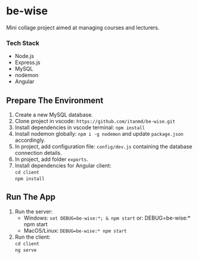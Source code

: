 # be-wise

Mini collage project aimed at managing courses and lecturers.

### Tech Stack

- Node.js
- Express.js
- MySQL
- nodemon
- Angular

## Prepare The Environment

1. Create a new MySQL database.
2. Clone project in vscode: `https://github.com/itanmd/be-wise.git`
3. Install dependencies in vscode terminal: `npm install`
4. Install nodemon globally: `npm i -g nodemon` and update `package.json` accordingly.
5. In project, add configuration file: `config/dev.js` containing the database connection details.
6. In project, add folder `exports`.
7. Install dependencies for Angular client:  
   `cd client`  
   `npm install`

## Run The App

1. Run the server:
   - Windows: `set DEBUG=be-wise:*; & npm start`
     or: DEBUG=be-wise:\* npm start
   - MacOS/Linux: `DEBUG=be-wise:* npm start`
2. Run the client:  
   `cd client`  
   `ng serve`
